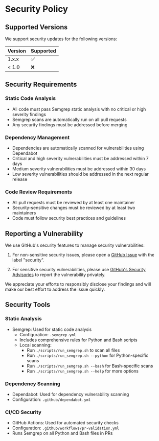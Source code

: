 # Security Policy

## Supported Versions

We support security updates for the following versions:

| Version | Supported          |
| ------- | ------------------ |
| 1.x.x   | :white_check_mark: |
| \< 1.0   | :x:                |

## Security Requirements

### Static Code Analysis

- All code must pass Semgrep static analysis with no critical or high severity findings
- Semgrep scans are automatically run on all pull requests
- Any security findings must be addressed before merging

### Dependency Management

- Dependencies are automatically scanned for vulnerabilities using Dependabot
- Critical and high severity vulnerabilities must be addressed within 7 days
- Medium severity vulnerabilities must be addressed within 30 days
- Low severity vulnerabilities should be addressed in the next regular release

### Code Review Requirements

- All pull requests must be reviewed by at least one maintainer
- Security-sensitive changes must be reviewed by at least two maintainers
- Code must follow security best practices and guidelines

## Reporting a Vulnerability

We use GitHub's security features to manage security vulnerabilities:

1. For non-sensitive security issues, please open a [GitHub Issue](https://github.com/NaorPenso/CyberAgents/issues/new) with the label "security".

1. For sensitive security vulnerabilities, please use [GitHub's Security Advisories](https://github.com/NaorPenso/CyberAgents/security/advisories/new) to report the vulnerability privately.

We appreciate your efforts to responsibly disclose your findings and will make our best effort to address the issue quickly.

## Security Tools

### Static Analysis

- Semgrep: Used for static code analysis
  - Configuration: `.semgrep.yml`
  - Includes comprehensive rules for Python and Bash scripts
  - Local scanning:
    - Run `./scripts/run_semgrep.sh` to scan all files
    - Run `./scripts/run_semgrep.sh --python` for Python-specific scans
    - Run `./scripts/run_semgrep.sh --bash` for Bash-specific scans
    - Run `./scripts/run_semgrep.sh --help` for more options

### Dependency Scanning

- Dependabot: Used for dependency vulnerability scanning
- Configuration: `.github/dependabot.yml`

### CI/CD Security

- GitHub Actions: Used for automated security checks
- Configuration: `.github/workflows/pr-validation.yml`
- Runs Semgrep on all Python and Bash files in PRs

